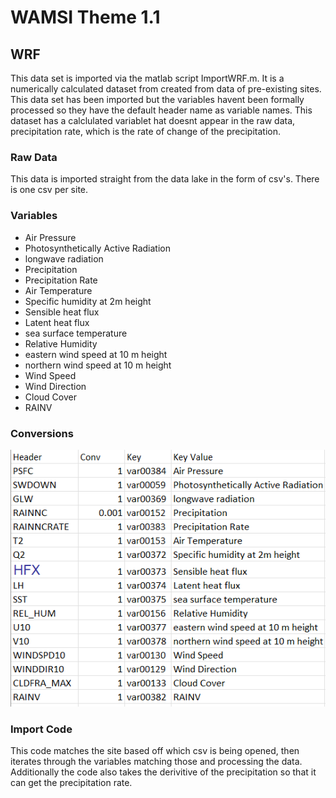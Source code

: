 # WAMSI Theme 1.1
## WRF
This data set is imported via the matlab script ImportWRF.m. It is a numerically calculated dataset from created from data of pre-existing sites. This data set has been imported but the variables havent been formally processed so they have the default header name as variable names. This dataset has a calclulated variablet hat doesnt appear in the raw data, precipitation rate, which is the rate of change of the precipitation.

### Raw Data
This data is imported straight from the data lake in the form of csv's. There is one csv per site.

### Variables
 - Air Pressure
 - Photosynthetically Active Radiation
 - longwave radiation
 - Precipitation
 - Precipitation Rate
 - Air Temperature
 - Specific humidity at 2m height
 - Sensible heat flux
 - Latent heat flux 
 - sea surface temperature
 - Relative Humidity
 - eastern wind speed at 10 m height
 - northern wind speed at 10 m height
 - Wind Speed
 - Wind Direction
 - Cloud Cover
 - RAINV

### Conversions
![Variable Conversion Table](./WWMSP%20WRF%20Conversions.png)

### Import Code
This code matches the site based off which csv is being opened, then iterates through the variables matching those and processing the data. Additionally the code also takes the derivitive of the precipitation so that it can get the precipitation rate.

